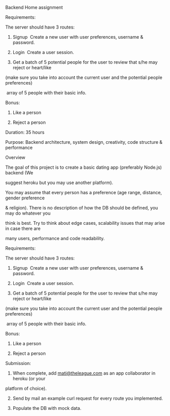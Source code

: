 Backend Home assignment


Requirements:

The server should have 3 routes:

1. Signup ­ Create a new user with user preferences, username & password.

2. Login ­ Create a user session.

3. Get a batch of 5 potential people for the user to review that s/he may reject or heart/like

(make sure you take into account the current user and the potential people preferences)

­ array of 5 people with their basic info.

Bonus:

1. Like a person

2. Reject a person


Duration​: 3­5 hours

Purpose​: Back­end architecture, system design, creativity, code structure & performance

Overview

The goal of this project is to create a basic dating app (preferably Node.js) backend (We

suggest heroku but you may use another platform).

You may assume that every person has a preference (age range, distance, gender preference

& religion). There is no description of how the DB should be defined, you may do whatever you

think is best. Try to think about edge cases, scalability issues that may arise in case there are

many users, performance and code readability.

Requirements:

The server should have 3 routes:

1. Signup ­ Create a new user with user preferences, username & password.

2. Login ­ Create a user session.

3. Get a batch of 5 potential people for the user to review that s/he may reject or heart/like

(make sure you take into account the current user and the potential people preferences)

­ array of 5 people with their basic info.

Bonus:

1. Like a person

2. Reject a person

Submission:

1. When complete, add mati@theleague.com as an app collaborator in heroku (or your

platform of choice).

2. Send by mail an example curl request for every route you implemented.

3. Populate the DB with mock data.